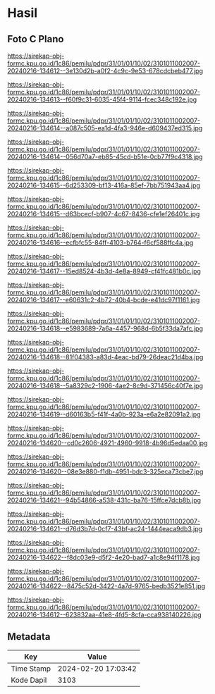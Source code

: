 # Hasil

## Foto C Plano

https://sirekap-obj-formc.kpu.go.id/1c86/pemilu/pdpr/31/01/01/10/02/3101011002007-20240216-134612--3e130d2b-a0f2-4c9c-9e53-678cdcbeb477.jpg

https://sirekap-obj-formc.kpu.go.id/1c86/pemilu/pdpr/31/01/01/10/02/3101011002007-20240216-134613--f60f9c31-6035-45f4-9114-fcec348c192e.jpg

https://sirekap-obj-formc.kpu.go.id/1c86/pemilu/pdpr/31/01/01/10/02/3101011002007-20240216-134614--a087c505-ea1d-4fa3-946e-d609437ed315.jpg

https://sirekap-obj-formc.kpu.go.id/1c86/pemilu/pdpr/31/01/01/10/02/3101011002007-20240216-134614--056d70a7-eb85-45cd-b51e-0cb77f9c4318.jpg

https://sirekap-obj-formc.kpu.go.id/1c86/pemilu/pdpr/31/01/01/10/02/3101011002007-20240216-134615--6d253309-bf13-416a-85ef-7bb751943aa4.jpg

https://sirekap-obj-formc.kpu.go.id/1c86/pemilu/pdpr/31/01/01/10/02/3101011002007-20240216-134615--d63bcecf-b907-4c67-8436-cfe1ef26401c.jpg

https://sirekap-obj-formc.kpu.go.id/1c86/pemilu/pdpr/31/01/01/10/02/3101011002007-20240216-134616--ecfbfc55-84ff-4103-b764-f6cf588ffc4a.jpg

https://sirekap-obj-formc.kpu.go.id/1c86/pemilu/pdpr/31/01/01/10/02/3101011002007-20240216-134617--15ed8524-4b3d-4e8a-8949-cf41fc481b0c.jpg

https://sirekap-obj-formc.kpu.go.id/1c86/pemilu/pdpr/31/01/01/10/02/3101011002007-20240216-134617--e60631c2-4b72-40b4-bcde-e41dc97f1161.jpg

https://sirekap-obj-formc.kpu.go.id/1c86/pemilu/pdpr/31/01/01/10/02/3101011002007-20240216-134618--e5983689-7a6a-4457-968d-6b5f33da7afc.jpg

https://sirekap-obj-formc.kpu.go.id/1c86/pemilu/pdpr/31/01/01/10/02/3101011002007-20240216-134618--81f04383-a83d-4eac-bd79-26deac21d4ba.jpg

https://sirekap-obj-formc.kpu.go.id/1c86/pemilu/pdpr/31/01/01/10/02/3101011002007-20240216-134618--5a8329c2-1906-4ae2-8c9d-371456c40f7e.jpg

https://sirekap-obj-formc.kpu.go.id/1c86/pemilu/pdpr/31/01/01/10/02/3101011002007-20240216-134619--d60163b5-f41f-4a0b-923a-e6a2e82091a2.jpg

https://sirekap-obj-formc.kpu.go.id/1c86/pemilu/pdpr/31/01/01/10/02/3101011002007-20240216-134620--cd0c2606-4921-4960-9918-4b96d5edaa00.jpg

https://sirekap-obj-formc.kpu.go.id/1c86/pemilu/pdpr/31/01/01/10/02/3101011002007-20240216-134620--08e3e880-f1db-4951-bdc3-325eca73cbe7.jpg

https://sirekap-obj-formc.kpu.go.id/1c86/pemilu/pdpr/31/01/01/10/02/3101011002007-20240216-134621--94b54866-a538-431c-ba76-15ffce7dcb8b.jpg

https://sirekap-obj-formc.kpu.go.id/1c86/pemilu/pdpr/31/01/01/10/02/3101011002007-20240216-134621--d76d3b7d-0cf7-43bf-ac24-1444eaca9db3.jpg

https://sirekap-obj-formc.kpu.go.id/1c86/pemilu/pdpr/31/01/01/10/02/3101011002007-20240216-134622--f8dc03e9-d5f2-4e20-bad7-a1c8e94f1178.jpg

https://sirekap-obj-formc.kpu.go.id/1c86/pemilu/pdpr/31/01/01/10/02/3101011002007-20240216-134622--8475c52d-3422-4a7d-9765-bedb3521e851.jpg

https://sirekap-obj-formc.kpu.go.id/1c86/pemilu/pdpr/31/01/01/10/02/3101011002007-20240216-134612--623832aa-41e8-4fd5-8cfa-cca938140226.jpg


## Metadata

| Key        | Value               |
| ---------- | ------------------- |
| Time Stamp | 2024-02-20 17:03:42 |
| Kode Dapil | 3103                |



